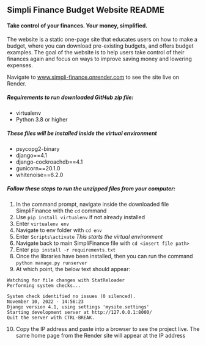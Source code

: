 ## Simpli Finance Budget Website README
#### Take control of your finances. Your money, simplified.

The website is a static one-page site that educates users on how to make a budget, where you can download pre-existing budgets, and offers budget examples. 
The goal of the website is to help users take control of their finances again and focus on ways to improve saving money and lowering expenses. 

Navigate to www.simpli-finance.onrender.com to see the site live on Render.

##### Requirements to run downloaded GitHub zip file:
- virtualenv
- Python 3.8 or higher

##### These files will be installed inside the virtual environment
- psycopg2-binary
- django==4.1
- django-cockroachdb==4.1
- gunicorn==20.1.0
- whitenoise==6.2.0

##### Follow these steps to run the unzipped files from your computer:
1. In the command prompt, navigate inside the downloaded file SimpliFinance with the `cd` command
2. Use `pip install virtualenv` if not already installed
3. Enter `virtualenv env`
4. Navigate to env folder with `cd env`
5. Enter `Scripts\activate` _This starts the virtual environment_
6. Navigate back to main SimpliFinance file with `cd <insert file path>`
7. Enter `pip install -r requirements.txt`
8. Once the libraries have been installed, then you can run the command `python manage.py runserver`
9. At which point, the below text should appear:
 ```
Watching for file changes with StatReloader
Performing system checks...

System check identified no issues (0 silenced).
November 10, 2022 - 14:56:23
Django version 4.1, using settings 'mysite.settings'
Starting development server at http://127.0.0.1:8000/
Quit the server with CTRL-BREAK.
```
10. Copy the IP address and paste into a browser to see the project live. The same home page from the Render site will appear at the IP address
